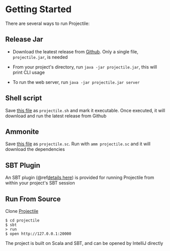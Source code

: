 # Getting Started

There are several ways to run Projectile:

## Release Jar

- Download the leatest release from [Github](https://github.com/Kyleu/projectile/releases). Only a single file, `projectile.jar`, is needed

- From your project's directory, run `java -jar projectile.jar`, this will print CLI usage

- To run the web server, run `java -jar projectile.jar server`


## Shell script

Save [this file](https://raw.githubusercontent.com/KyleU/projectile/master/bin/projectile.sh) as `projectile.sh` and mark it executable. 
Once executed, it will download and run the latest release from Github


## Ammonite

Save [this file](https://raw.githubusercontent.com/KyleU/projectile/master/bin/projectile.sc) as `projectile.sc`. 
Run with `amm projectile.sc` and it will download the dependencies


## SBT Plugin

An SBT plugin (@ref[details here](codegen/sbt-plugin.md)) is provided for running Projectile from within your project's SBT session


## Run From Source

Clone [Projectile](https://github.com/Kyleu/projectile)

```shell
$ cd projectile
$ sbt
> run
$ open http://127.0.0.1:20000
```

The project is built on Scala and SBT, and can be opened by IntelliJ directly
